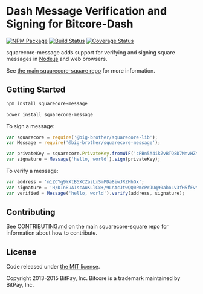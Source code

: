# Dash Message Verification and Signing for Bitcore-Dash


[![NPM Package](https://img.shields.io/npm/v/squarecore-message.svg?style=flat-square)](https://www.npmjs.org/package/squarecore-message)
[![Build Status](https://img.shields.io/travis/squarepay/squarecore-message.svg?branch=master&style=flat-square)](https://travis-ci.org/squarepay/squarecore-message)
[![Coverage Status](https://img.shields.io/coveralls/bitpay/squarecore-message.svg?style=flat-square)](https://coveralls.io/r/squarepay/squarecore-message?branch=master)

squarecore-message adds support for verifying and signing square messages in [Node.js](http://nodejs.org/) and web browsers.

See [the main squarecore-square repo](https://github.com/squarepay/squarecore-square) for more information.

## Getting Started

```sh
npm install squarecore-message
```

```sh
bower install squarecore-message
```

To sign a message:

```javascript
var squarecore = require('@big-brother/squarecore-lib');
var Message = require('@big-brother/squarecore-message');

var privateKey = squarecore.PrivateKey.fromWIF('cPBn5A4ikZvBTQ8D7NnvHZYCAxzDZ5Z2TSGW2LkyPiLxqYaJPBW4');
var signature = Message('hello, world').sign(privateKey);
```

To verify a message:

```javascript
var address = 'n1ZCYg9YXtB5XCZazLxSmPDa8iwJRZHhGx';
var signature = 'H/DIn8uA1scAuKLlCx+/9LnAcJtwQQ0PmcPrJUq90aboLv3fH5fFvY+vmbfOSFEtGarznYli6ShPr9RXwY9UrIY=';
var verified = Message('hello, world').verify(address, signature);
```

## Contributing

See [CONTRIBUTING.md](https://github.com/squarepay/squarecore-square/blob/master/CONTRIBUTING.md) on the main squarecore-square repo for information about how to contribute.

## License

Code released under [the MIT license](https://github.com/bitpay/squarecore/blob/master/LICENSE).

Copyright 2013-2015 BitPay, Inc. Bitcore is a trademark maintained by BitPay, Inc.

